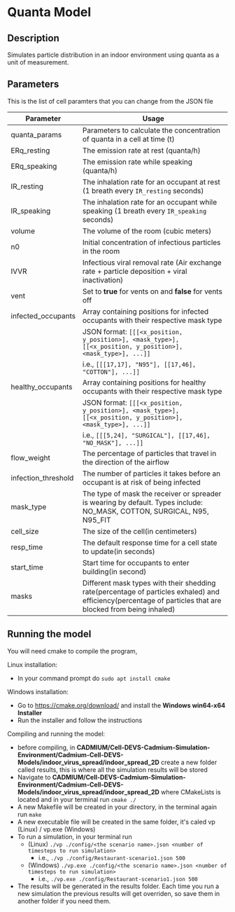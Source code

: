 # Quanta Model

## Description
Simulates particle distribution in an indoor environment using quanta as a unit of measurement.

## Parameters
This is the list of cell paramters that you can change from the JSON file

| Parameter            | Usage                                                                                                        |
|----------------------|--------------------------------------------------------------------------------------------------------------|
| quanta_params        | Parameters to calculate the concentration of quanta in a cell at time (t)                                    |
| ERq_resting          | The emission rate at rest (quanta/h)                                                                         |
| ERq_speaking         | The emission rate while speaking (quanta/h)                                                                  | 
| IR_resting           | The inhalation rate for an occupant at rest (1 breath every `IR_resting` seconds)                            |
| IR_speaking          | The inhalation rate for an occupant while speaking (1 breath every `IR_speaking` seconds)                    | 
| volume               | The volume of the room (cubic meters)                                                                        |
| n0                   | Initial concentration of infectious particles in the room                                                    |
| IVVR                 | Infectious viral removal rate (Air exchange rate + particle deposition + viral inactivation)                 |
| vent                 | Set to **true** for vents on and **false** for vents off                                                     |
| infected_occupants   | Array containing positions for infected occupants with their respective mask type
|                      | JSON format: `[[[<x_position, y_position>], <mask_type>], [[<x_position, y_position>], <mask_type>], ...]]`  
|                      | i.e., `[[[17,17], "N95"], [[17,46], "COTTON"], ...]]`                                                        |
| healthy_occupants    | Array containing positions for healthy occupants with their respective mask type
|                      | JSON format: `[[[<x_position, y_position>], <mask_type>], [[<x_position, y_position>], <mask_type>], ...]]`  
|                      | i.e., `[[[5,24], "SURGICAL"], [[17,46], "NO_MASK"], ...]]`                                                   |
| flow_weight          | The percentage of particles that travel  in the direction of the airflow                                     |
| infection_threshold  | The number of particles it takes before an occupant is at risk of being infected                             |
| mask_type            | The type of mask the receiver or spreader is wearing by default. Types include: NO_MASK, COTTON, SURGICAL, N95, N95_FIT |
| cell_size            | The size of the cell(in centimeters)                                                                         |
| resp_time            | The default response time for a cell state to update(in seconds)                                             |
| start_time           | Start time for occupants to enter building(in second)                                                        |
| masks                | Different mask types with their shedding rate(percentage of particles exhaled) and efficiency(percentage of particles that are blocked from being inhaled) |

## Running the model
You will need cmake to compile the program,

Linux installation:
- In your command prompt do `sudo apt install cmake`

Windows installation:
- Go to https://cmake.org/download/ and install the **Windows win64-x64 Installer**
- Run the installer and follow the instructions

Compiling and running the model:
- before compiling, in **CADMIUM/Cell-DEVS-Cadmium-Simulation-Environment/Cadmium-Cell-DEVS-Models/indoor_virus_spread/indoor_spread_2D** create a new folder called results, this is where all the simulation results will be stored
- Navigate to **CADMIUM/Cell-DEVS-Cadmium-Simulation-Environment/Cadmium-Cell-DEVS-Models/indoor_virus_spread/indoor_spread_2D** where CMakeLists is located and in your terminal run `cmake ./`
- A new Makefile will be created in your directory, in the terminal again run `make`
- A new executable file will be created in the same folder, it's caled vp (Linux) / vp.exe (Windows)
- To run a simulation, in your terminal run 
  - (Linux) `./vp ./config/<the scenario name>.json <number of timesteps to run simulation>`
    - i.e., `./vp ./config/Restaurant-scenario1.json 500`
  - (Windows) `./vp.exe ./config/<the scenario name>.json <number of timesteps to run simulation>`
    - i.e., `./vp.exe ./config/Restaurant-scenario1.json 500`
- The results will be generated in the results folder. Each time you run a new simulation the previous results will get overriden, so save them in another folder if you need them.

